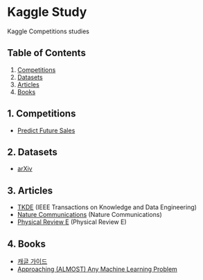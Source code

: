 # Kaggle Study
Kaggle Competitions studies

## Table of Contents

1. [Competitions](https://github.com/Around-30/Kaggle/#1-competitions)
2. [Datasets](https://github.com/Around-30/Kaggle/#2-datasets)
3. [Articles](https://github.com/Around-30/Kaggle/#3-articles)
4. [Books](https://github.com/Around-30/Kaggle/#4-books)

## 1. Competitions
* [Predict Future Sales](https://www.kaggle.com/c/competitive-data-science-predict-future-sales)


## 2. Datasets
* [arXiv](https://www.kaggle.com/Cornell-University/arxiv)

## 3. Articles
* [TKDE](https://www.computer.org/csdl/journal/tk) (IEEE Transactions on Knowledge and Data Engineering)
* [Nature Communications](https://www.nature.com/ncomms/) (Nature Communications)
* [Physical Review E](https://journals.aps.org/pre/) (Physical Review E)

## 4. Books
* [캐글 가이드](http://www.yes24.com/Product/Goods/90964592)
* [Approaching (ALMOST) Any Machine Learning Problem](https://www.amazon.com/Approaching-Almost-Machine-Learning-Problem-ebook/dp/B089P13QHT)



